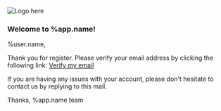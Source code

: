 ![Logo here](https://raw.githubusercontent.com/konforti/people/master/components/web/public/media/logo-symbol-64x64.png)

### Welcome to %app.name!

%user.name,

Thank you for register.
Please verify your email address by clicking the following link:
[Verify my email](http://localhost:3000/remote/verify/VeRYL0nGt0kEN)

If you are having any issues with your account,
please don't hesitate to contact us by replying to this mail.

Thanks,
%app.name team